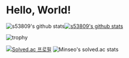 # Hello, World!

![s53809's github stats](https://github-readme-stats.vercel.app/api?username=s53809&show_icons=true)[![s53809's github stats](https://github-readme-stats.vercel.app/api/top-langs/?username=s53809&show_icons=true&hide_border=true&title_color=004386&icon_color=004386&layout=compact)](https://github.com/s53809)

![trophy](https://github-profile-trophy.vercel.app/?username=s53809)

[![Solved.ac
프로필](http://mazassumnida.wtf/api/v2/generate_badge?boj=s53809)](https://solved.ac/s53809)
![Minseo's solved.ac stats](https://github-readme-solvedac.hyp3rflow.vercel.app/api/?handle=s53809)
